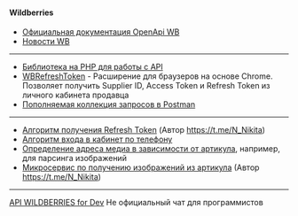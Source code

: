 #### Wildberries

- [Официальная документация OpenApi WB](https://openapi.wb.ru)
- [Новости WB](https://seller.wildberries.ru/news-v2)
------------
- [Библиотека на PHP для работы с API](https://github.com/Dakword "Библиотека на PHP для работы с API")
- [WBRefreshToken](https://gitlab.com/vokskela/WBRefreshToken "WBRefreshToken") - Расширение для браузеров на основе Chrome. Позволяет получить Supplier ID, Access Token и Refresh Token из личного кабинета продавца
- [Пополняемая коллекция запросов в Postman](https://www.postman.com/wbteam/workspace/wb-workspace "Пополняемая коллекция запросов в Postman")
------------
- [Алгоритм получения Refresh Token](./UpdateRefreshToken.md "Алгоритм получения Refresh Token") (Автор https://t.me/N_Nikita)
- [Алгоритм входа в кабинет по телефону](./LoginByPhone.md "Алгоритм входа в кабинет по телефону")
- [Определение адреса медиа в зависимости от артикула](./volHost.md), например, для парсинга изображений
- [Микросервис по получению изображений из артикула](https://images.wbstat.ru/ "Микросервис по получению изображений из артикула") (Автор https://t.me/N_Nikita)
------------
[API WILDBERRIES for Dev](https://t.me/wildberriesApiForDev) Не официальный чат для программистов
